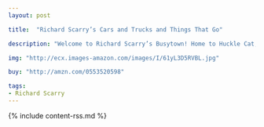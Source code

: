```yaml
---
layout: post

title:  "Richard Scarry’s Cars and Trucks and Things That Go"

description: "Welcome to Richard Scarry’s Busytown! Home to Huckle Cat, Lowly Worm, Goldbug, and more, preschoolers can tour the town on an adventure of discovery and see what fire fighters, construction workers, doctors, pilots, train conductors, and farmers, do all day! And now, this unabridged version of the original classic includes a detailed character map on the end papers!"

img: "http://ecx.images-amazon.com/images/I/61yL3D5RVBL.jpg"

buy: "http://amzn.com/0553520598"

tags:
- Richard Scarry
---
```


{% include content-rss.md %}
